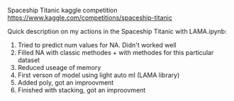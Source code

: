 Spaceship Titanic kaggle competition https://www.kaggle.com/competitions/spaceship-titanic

Quick description on my actions in the Spaceship Titanic with LAMA.ipynb:

1. Tried to predict num values for NA. Didn't worked well
2. Filled NA with classic methodes + with methodes for this particular dataset
3. Reduced useage of memory
4. First verson of model using light auto ml (LAMA library)
5. Added poly, got an improovment
6. Finished with stacking, got an improovment
